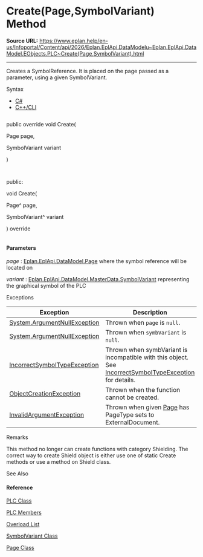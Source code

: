 # Create(Page,SymbolVariant) Method

**Source URL:** https://www.eplan.help/en-us/Infoportal/Content/api/2026/Eplan.EplApi.DataModelu~Eplan.EplApi.DataModel.EObjects.PLC~Create(Page,SymbolVariant).html

---

Creates a SymbolReference. It is placed on the page passed as a parameter, using a given SymbolVariant.

Syntax

- [C#](#i-syntax-CS)
- [C++/CLI](#i-syntax-CPP2005)

```
```
public override void Create( 
   Page page,
   SymbolVariant variant
)
```
```

```
```
public:
void Create( 
   Page^ page,
   SymbolVariant^ variant
) override
```
```

#### Parameters

*page*
:   [Eplan.EplApi.DataModel.Page](Eplan.EplApi.DataModelu~Eplan.EplApi.DataModel.Page.html) where the symbol reference will be located on

*variant*
:   [Eplan.EplApi.DataModel.MasterData.SymbolVariant](Eplan.EplApi.DataModelu~Eplan.EplApi.DataModel.MasterData.SymbolVariant.html) representing the graphical symbol of the PLC

Exceptions

| Exception | Description |
| --- | --- |
| [System.ArgumentNullException](#) | Thrown when `page` is `null`. |
| [System.ArgumentNullException](#) | Thrown when `symbVariant` is `null`. |
| [IncorrectSymbolTypeException](Eplan.EplApi.DataModelu~Eplan.EplApi.DataModel.IncorrectSymbolTypeException.html) | Thrown when symbVariant is incompatible with this object. See [IncorrectSymbolTypeException](Eplan.EplApi.DataModelu~Eplan.EplApi.DataModel.IncorrectSymbolTypeException.html) for details. |
| [ObjectCreationException](Eplan.EplApi.DataModelu~Eplan.EplApi.DataModel.ObjectCreationException.html) | Thrown when the function cannot be created. |
| [InvalidArgumentException](Eplan.EplApi.DataModelu~Eplan.EplApi.DataModel.InvalidArgumentException.html) | Thrown when given [Page](Eplan.EplApi.DataModelu~Eplan.EplApi.DataModel.Page.html) has PageType sets to ExternalDocument. |

Remarks

This method no longer can create functions with category Shielding. The correct way to create Shield object is either use one of static Create methods or use a method on Shield class.



See Also

#### Reference

[PLC Class](Eplan.EplApi.DataModelu~Eplan.EplApi.DataModel.EObjects.PLC.html)
  
[PLC Members](Eplan.EplApi.DataModelu~Eplan.EplApi.DataModel.EObjects.PLC_members.html)
  
[Overload List](Eplan.EplApi.DataModelu~Eplan.EplApi.DataModel.EObjects.PLC~Create.html)
  
[SymbolVariant Class](Eplan.EplApi.DataModelu~Eplan.EplApi.DataModel.MasterData.SymbolVariant.html)
  
[Page Class](Eplan.EplApi.DataModelu~Eplan.EplApi.DataModel.Page.html)